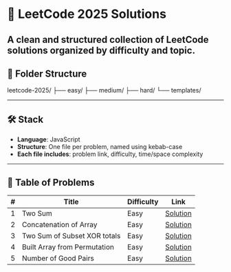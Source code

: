 # 📘 LeetCode 2025 Solutions

A clean and structured collection of LeetCode solutions organized by difficulty and topic.  
---

## 📁 Folder Structure

leetcode-2025/
├── easy/
├── medium/
├── hard/
└── templates/

---

## 🛠 Stack

- **Language**: JavaScript
- **Structure**: One file per problem, named using kebab-case
- **Each file includes**: problem link, difficulty, time/space complexity

---

## 📌 Table of Problems

| #   | Title                                      | Difficulty | Link                                       |
|-----|--------------------------------------------|------------|--------------------------------------------|
| 1   | Two Sum                                    | Easy       | [Solution](./easy/two-sum.js)              |
| 2   | Concatenation of Array                     | Easy       | [Solution](./easy/concatenation-of-array.js)              |
| 3   | Two Sum of Subset XOR totals               | Easy       | [Solution](./easy/sum-of-subset-xor-totals.js)              |
| 4   | Built Array from Permutation               | Easy       | [Solution](./easy/built-array-from-permutation.js)              |
| 5   | Number of Good Pairs                       | Easy       | [Solution](./easy/number-of-good-pairs.js)              |
